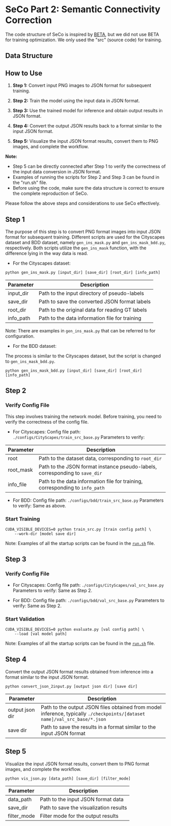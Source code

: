 # SeCo Part 2: Semantic Connectivity Correction

The code structure of SeCo is inspired by [BETA](https://github.com/xyupeng/BETA), but we did not use BETA for training optimization. We only used the "src" (source code) for training.

## Data Structure

## How to Use

1. **Step 1:** Convert input PNG images to JSON format for subsequent training.

2. **Step 2:** Train the model using the input data in JSON format.

3. **Step 3:** Use the trained model for inference and obtain output results in JSON format.

4. **Step 4:** Convert the output JSON results back to a format similar to the input JSON format.

5. **Step 5:** Visualize the input JSON format results, convert them to PNG images, and complete the workflow.

**Note:**

- Step 5 can be directly connected after Step 1 to verify the correctness of the input data conversion in JSON format.
- Examples of running the scripts for Step 2 and Step 3 can be found in the "run.sh" file.
- Before using the code, make sure the data structure is correct to ensure the complete reproduction of SeCo.

Please follow the above steps and considerations to use SeCo effectively.

## Step 1

The purpose of this step is to convert PNG format images into input JSON format for subsequent training. Different scripts are used for the Cityscapes dataset and BDD dataset, namely `gen_ins_mask.py` and `gen_ins_mask_bdd.py`,
respectively. Both scripts utilize the `gen_ins_mask` function, with the difference lying in the way data is read.

- For the Cityscapes dataset:

```shell
python gen_ins_mask.py [input_dir] [save_dir] [root_dir] [info_path]
```

| Parameter | Description                                     |
|-----------|-------------------------------------------------|
| input_dir | Path to the input directory of pseudo-labels    |
| save_dir  | Path to save the converted JSON format labels   |
| root_dir  | Path to the original data for reading GT labels |
| info_path | Path to the data information file for training  |

Note: There are examples in `gen_ins_mask.py` that can be referred to for configuration.

- For the BDD dataset:

The process is similar to the Cityscapes dataset, but the script is changed to `gen_ins_mask_bdd.py`.

```shell
python gen_ins_mask_bdd.py [input_dir] [save_dir] [root_dir] [info_path]
```

## Step 2

### Verify Config File

This step involves training the network model. Before training, you need to verify the correctness of the config file.

- For Cityscapes:
  Config file path: `./configs/CityScapes/train_src_base.py`
  Parameters to verify:

| Parameter | Description                                                                  |
|-----------|------------------------------------------------------------------------------|
| root      | Path to the dataset data, corresponding to `root_dir`                        |
| root_mask | Path to the JSON format instance pseudo-labels, corresponding to `save_dir`  |
| info_file | Path to the data information file for training, corresponding to `info_path` |

- For BDD:
  Config file path: `./configs/bdd/train_src_base.py`
  Parameters to verify: Same as above.

### Start Training

```shell
CUDA_VISIBLE_DEVICES=0 python train_src.py [train config path] \
    --work-dir [model save dir]
```

Note: Examples of all the startup scripts can be found in the [`run.sh`](./run.sh) file.

## Step 3

### Verify Config File

- For Cityscapes:
  Config file path: `./configs/CityScapes/val_src_base.py`
  Parameters to verify: Same as Step 2.

- For BDD:
  Config file path: `./configs/bdd/val_src_base.py`
  Parameters to verify: Same as Step 2.

### Start Validation

```shell
CUDA_VISIBLE_DEVICES=0 python evaluate.py [val config path] \
    --load [val model path]
```

Note: Examples of all the startup scripts can be found in the [`run.sh`](./run.sh) file.

## Step 4

Convert the output JSON format results obtained from inference into a format similar to the input JSON format.

```shell
python convert_json_2input.py [output json dir] [save dir]
```

| Parameter       | Description                                                                                                               |
|-----------------|---------------------------------------------------------------------------------------------------------------------------|
| output json dir | Path to the output JSON files obtained from model inference, typically `./checkpoints/[dataset name]/val_src_base/*.json` |
| save dir        | Path to save the results in a format similar to the input JSON format                                                     |

## Step 5

Visualize the input JSON format results, convert them to PNG format images, and complete the workflow.

```shell
python vis_json.py [data_path] [save_dir] [filter_mode]
```

| Parameter   | Description                            |
|-------------|----------------------------------------|
| data_path   | Path to the input JSON format data     |
| save_dir    | Path to save the visualization results |
| filter_mode | Filter mode for the output results     |
